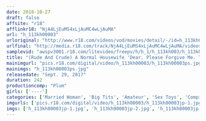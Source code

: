 ```yaml
---
date: 2018-10-27
draft: false
affsite: "r18"
afflinkr18: "NjA4LjEuMS4xLjAuMC4wLjAuMA"
url: "h_113kh00003"
urloriginal: "http://www.r18.com/videos/vod/movies/detail/-/id=h_113kh00003"
urlfinal: "http://media.r18.com/track/NjA4LjEuMS4xLjAuMC4wLjAuMA/videos/vod/movies/detail/-/id=h_113kh00003"
samplevid: "awspv3001.r18.com/litevideo/freepv/h/h_1/h_113kh003/h_113kh003_dmb_w.mp4"
title: "(Rude And Crude) A Normal Housewife 'Dear, Please Forgive Me. Tonight... I'm Going To Be Sucked And Fucked' 7 Thirty-Something Rude And Crude Housewives"
mainimgurl: "pics.r18.com/digital/video/h_113kh00003/h_113kh00003ps.jpg"
mainimgs: "h_113kh00003ps.jpg"
releasedate: "Sept. 29, 2017"
duration: 242
productioncomp: "Plum"
girls: ['----']
categories: ['Married Woman', 'Big Tits', 'Amateur', 'Sex Toys', 'Compilation', 'Over 4 Hours', 'Hi-Def', 'Sale (limited time)']
imgurls: ['pics.r18.com/digital/video/h_113kh00003/h_113kh00003jp-1.jpg', 'pics.r18.com/digital/video/h_113kh00003/h_113kh00003jp-2.jpg', 'pics.r18.com/digital/video/h_113kh00003/h_113kh00003jp-3.jpg', 'pics.r18.com/digital/video/h_113kh00003/h_113kh00003jp-4.jpg', 'pics.r18.com/digital/video/h_113kh00003/h_113kh00003jp-5.jpg', 'pics.r18.com/digital/video/h_113kh00003/h_113kh00003jp-6.jpg', 'pics.r18.com/digital/video/h_113kh00003/h_113kh00003jp-7.jpg', 'pics.r18.com/digital/video/h_113kh00003/h_113kh00003jp-8.jpg', 'pics.r18.com/digital/video/h_113kh00003/h_113kh00003jp-9.jpg', 'pics.r18.com/digital/video/h_113kh00003/h_113kh00003jp-10.jpg', 'pics.r18.com/digital/video/h_113kh00003/h_113kh00003jp-11.jpg', 'pics.r18.com/digital/video/h_113kh00003/h_113kh00003jp-12.jpg', 'pics.r18.com/digital/video/h_113kh00003/h_113kh00003jp-13.jpg', 'pics.r18.com/digital/video/h_113kh00003/h_113kh00003jp-14.jpg', 'pics.r18.com/digital/video/h_113kh00003/h_113kh00003jp-15.jpg', 'pics.r18.com/digital/video/h_113kh00003/h_113kh00003jp-16.jpg', 'pics.r18.com/digital/video/h_113kh00003/h_113kh00003jp-17.jpg', 'pics.r18.com/digital/video/h_113kh00003/h_113kh00003jp-18.jpg', 'pics.r18.com/digital/video/h_113kh00003/h_113kh00003jp-19.jpg', 'pics.r18.com/digital/video/h_113kh00003/h_113kh00003jp-20.jpg']
imgs: ['h_113kh00003jp-1.jpg', 'h_113kh00003jp-2.jpg', 'h_113kh00003jp-3.jpg', 'h_113kh00003jp-4.jpg', 'h_113kh00003jp-5.jpg', 'h_113kh00003jp-6.jpg', 'h_113kh00003jp-7.jpg', 'h_113kh00003jp-8.jpg', 'h_113kh00003jp-9.jpg', 'h_113kh00003jp-10.jpg', 'h_113kh00003jp-11.jpg', 'h_113kh00003jp-12.jpg', 'h_113kh00003jp-13.jpg', 'h_113kh00003jp-14.jpg', 'h_113kh00003jp-15.jpg', 'h_113kh00003jp-16.jpg', 'h_113kh00003jp-17.jpg', 'h_113kh00003jp-18.jpg', 'h_113kh00003jp-19.jpg', 'h_113kh00003jp-20.jpg']
---
```


